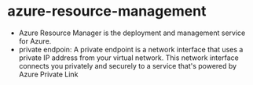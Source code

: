 # azure-resource-management

- Azure Resource Manager is the deployment and management service for Azure.
- private endpoin: A private endpoint is a network interface that uses a private IP address from your virtual network. This network interface connects you privately and securely to a service that's powered by Azure Private Link